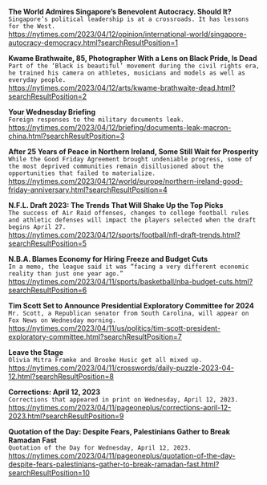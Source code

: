 **The World Admires Singapore’s Benevolent Autocracy. Should It?**\
`Singapore’s political leadership is at a crossroads. It has lessons for the West.`\
https://nytimes.com/2023/04/12/opinion/international-world/singapore-autocracy-democracy.html?searchResultPosition=1

**Kwame Brathwaite, 85, Photographer With a Lens on Black Pride, Is Dead**\
`Part of the ‘Black is beautiful’ movement during the civil rights era, he trained his camera on athletes, musicians and models as well as everyday people.`\
https://nytimes.com/2023/04/12/arts/kwame-brathwaite-dead.html?searchResultPosition=2

**Your Wednesday Briefing**\
`Foreign responses to the military documents leak.`\
https://nytimes.com/2023/04/12/briefing/documents-leak-macron-china.html?searchResultPosition=3

**After 25 Years of Peace in Northern Ireland, Some Still Wait for Prosperity**\
`While the Good Friday Agreement brought undeniable progress, some of the most deprived communities remain disillusioned about the opportunities that failed to materialize.`\
https://nytimes.com/2023/04/12/world/europe/northern-ireland-good-friday-anniversary.html?searchResultPosition=4

**N.F.L. Draft 2023: The Trends That Will Shake Up the Top Picks**\
`The success of Air Raid offenses, changes to college football rules and athletic defenses will impact the players selected when the draft begins April 27.`\
https://nytimes.com/2023/04/12/sports/football/nfl-draft-trends.html?searchResultPosition=5

**N.B.A. Blames Economy for Hiring Freeze and Budget Cuts**\
`In a memo, the league said it was “facing a very different economic reality than just one year ago.”`\
https://nytimes.com/2023/04/11/sports/basketball/nba-budget-cuts.html?searchResultPosition=6

**Tim Scott Set to Announce Presidential Exploratory Committee for 2024**\
`Mr. Scott, a Republican senator from South Carolina, will appear on Fox News on Wednesday morning.`\
https://nytimes.com/2023/04/11/us/politics/tim-scott-president-exploratory-committee.html?searchResultPosition=7

**Leave the Stage**\
`Olivia Mitra Framke and Brooke Husic get all mixed up.`\
https://nytimes.com/2023/04/11/crosswords/daily-puzzle-2023-04-12.html?searchResultPosition=8

**Corrections: April 12, 2023**\
`Corrections that appeared in print on Wednesday, April 12, 2023.`\
https://nytimes.com/2023/04/11/pageoneplus/corrections-april-12-2023.html?searchResultPosition=9

**Quotation of the Day: Despite Fears, Palestinians Gather to Break Ramadan Fast**\
`Quotation of the Day for Wednesday, April 12, 2023.`\
https://nytimes.com/2023/04/11/pageoneplus/quotation-of-the-day-despite-fears-palestinians-gather-to-break-ramadan-fast.html?searchResultPosition=10

